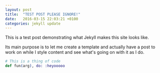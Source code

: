 ```yaml
---
layout: post
title:  "TEST POST PLEASE IGNORE!"
date:   2016-03-15 22:03:21 +0100
categories: jekyll update
---
```


This is a test post demonstrating what Jekyll makes this site looks like.

Its main purpose is to let me create a template and actually have a post to work on while I style content and see what's going on with it as I do.

```elixir
# This is a thing of code
def fun(arg), do: :heyooooo
```
